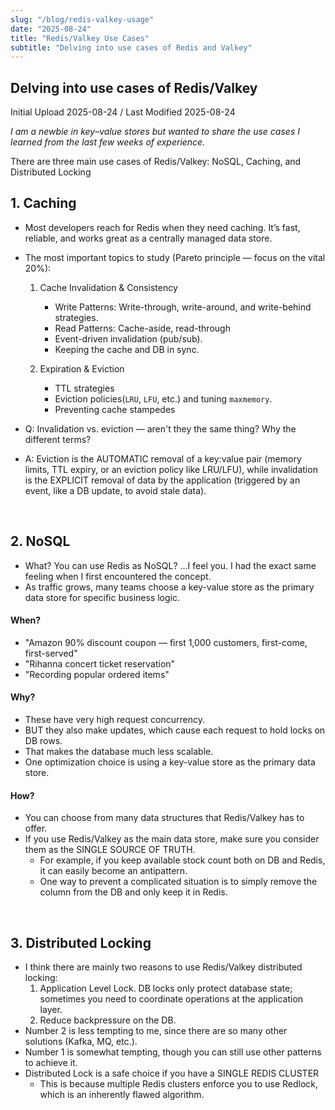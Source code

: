 ```yaml
---
slug: "/blog/redis-valkey-usage"
date: "2025-08-24"
title: "Redis/Valkey Use Cases"
subtitle: "Delving into use cases of Redis and Valkey"
---
```


## **Delving into use cases of Redis/Valkey**

<p class="text-time">Initial Upload 2025-08-24 / Last Modified 2025-08-24</p>

_<span class="text-purple">I am a newbie in key–value stores but wanted to share the use cases I learned from the last few weeks of experience.</span>_

There are three main use cases of Redis/Valkey: <span class="text-orange">NoSQL</span>, <span class="text-orange">Caching</span>, and <span class="text-orange">Distributed Locking</span>

## **<span class="text-skyblue">1. Caching</span>**

- Most developers reach for Redis when they need caching. It’s <span class="text-orange">fast</span>, <span class="text-orange">reliable</span>, and works great as a <span class="text-orange">centrally managed data store</span>.
- The most important topics to study (<span class="text-yellow">Pareto principle — focus on the vital 20%</span>):

  1. <span class="text-skyblue">Cache Invalidation & Consistency</span>

     - Write Patterns: Write-through, write-around, and write-behind strategies.
     - Read Patterns: Cache-aside, read-through
     - Event-driven invalidation (pub/sub).
     - Keeping the cache and DB in sync.

  2. <span class="text-skyblue">Expiration & Eviction</span>

     - TTL strategies
     - Eviction policies(`LRU`, `LFU`, etc.) and tuning `maxmemory`.
     - Preventing cache stampedes

- Q: Invalidation vs. eviction — aren't they the same thing? Why the different terms?

- A: <span class="text-yellow">Eviction</span> is the <span class="text-red">AUTOMATIC</span> removal of a key:value pair (memory limits, TTL expiry, or an eviction policy like LRU/LFU),
  while <span class="text-yellow">invalidation</span> is the <span class="text-red">EXPLICIT</span> removal of data by the application (triggered by an event, like a DB update, to avoid stale data).

<br/>

## **<span class="text-skyblue">2. NoSQL</span>**

- <span class="text-yellow">What? You can use Redis as NoSQL?</span> ...I feel you. I had the exact same feeling when I first encountered the concept.
- As traffic grows, many teams choose a key-value store as the <span class="text-orange">primary data store</span> for specific business logic.

#### <span class="text-skyblue">When?</span>

- "Amazon 90% discount coupon — first 1,000 customers, first-come, first-served"
- "Rihanna concert ticket reservation"
- "Recording popular ordered items"

#### <span class="text-skyblue">Why?</span>

- These have <span class="text-orange">very high request concurrency</span>.
- BUT they also make updates, which cause each request to <span class="text-orange">hold locks on DB rows</span>.
- That makes the database <span class="text-orange">much less scalable</span>.
- One optimization choice is using a key-value store as the <span class="text-orange">primary data store</span>.

#### <span class="text-skyblue">How?</span>

- You can choose from many data structures that Redis/Valkey has to offer.
- If you use Redis/Valkey as the main data store, make sure you consider them as the <span class="text-red">SINGLE SOURCE OF TRUTH</span>.
  - For example, if you keep available stock count both on DB and Redis, it can easily become an <span class="text-orange">antipattern</span>.
  - One way to prevent a complicated situation is to simply <span class="text-skyblue">remove the column from the DB and only keep it in Redis</span>.

<br/>

## **<span class="text-skyblue">3. Distributed Locking</span>**

- I think there are mainly two reasons to use Redis/Valkey distributed locking:
  1. <span class="text-yellow">Application Level Lock.</span> DB locks only protect database state; sometimes you need to coordinate operations at the application layer.
  2. <span class="text-yellow">Reduce backpressure</span> on the DB.
- Number 2 is less tempting to me, since there are so many other solutions (Kafka, MQ, etc.).
- Number 1 is somewhat tempting, though you can still use other patterns to achieve it.
- Distributed Lock is a safe choice if you have a <span class="text-red">SINGLE REDIS CLUSTER</span>
  - This is because multiple Redis clusters enforce you to use <span class="text-skyblue">Redlock</span>, which is an <span class="text-red">inherently flawed algorithm</span>.
